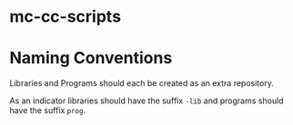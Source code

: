 # mc-cc-scripts
# Naming Conventions
Libraries and Programs should each be created as an extra repository.

As an indicator libraries should have the suffix `-lib` and programs should have the suffix `prog`.
